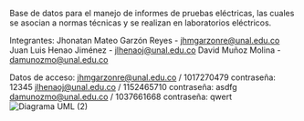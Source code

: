 Base de datos para el manejo de informes de pruebas eléctricas, las cuales se asocian a normas técnicas y se realizan en laboratorios eléctricos.

Integrantes: Jhonatan Mateo Garzón Reyes - jhmgarzonre@unal.edu.co Juan Luis Henao Jiménez - jlhenaoj@unal.edu.co David Muñoz Molina - damunozmo@unal.edu.co

Datos de acceso: jhmgarzonre@unal.edu.co / 1017270479 contraseña: 12345 jlhenaoj@unal.edu.co / 1152465710 contraseña: asdfg damunozmo@unal.edu.co / 1037661668 contraseña: qwert
![Diagrama UML (2)](https://user-images.githubusercontent.com/71849001/100626382-c3e5ef80-32f3-11eb-99f9-6a474a0eab63.png) 
